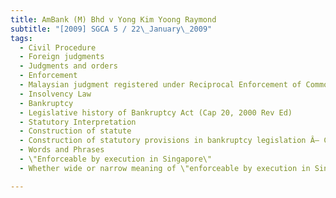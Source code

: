 ```yaml
---
title: AmBank (M) Bhd v Yong Kim Yoong Raymond 
subtitle: "[2009] SGCA 5 / 22\_January\_2009"
tags:
  - Civil Procedure
  - Foreign judgments
  - Judgments and orders
  - Enforcement
  - Malaysian judgment registered under Reciprocal Enforcement of Commonwealth Judgments Act (Cap 264, 1985 Rev Ed)
  - Insolvency Law
  - Bankruptcy
  - Legislative history of Bankruptcy Act (Cap 20, 2000 Rev Ed)
  - Statutory Interpretation
  - Construction of statute
  - Construction of statutory provisions in bankruptcy legislation Â– Construction of s 61(1)(d) Bankruptcy Act (Cap 20, 2000 Rev Ed)
  - Words and Phrases
  - \"Enforceable by execution in Singapore\"
  - Whether wide or narrow meaning of \"enforceable by execution in Singapore\" in s 61(1)(d) Bankruptcy Act (Cap 20, 2000 Rev Ed) should be adopted

---
```


